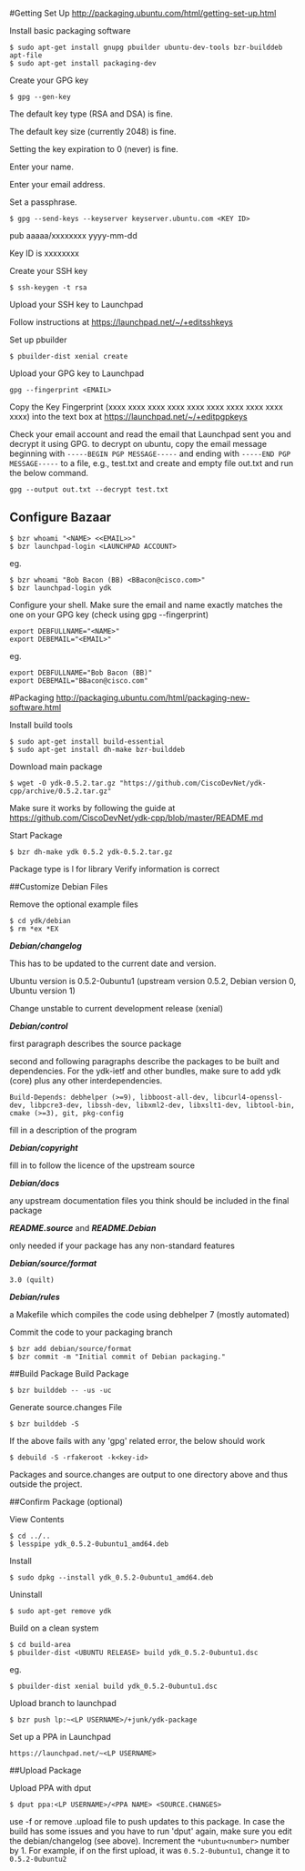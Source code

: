 #Getting Set Up
<a href="http://packaging.ubuntu.com/html/getting-set-up.html">http://packaging.ubuntu.com/html/getting-set-up.html</a>

Install basic packaging software
```
$ sudo apt-get install gnupg pbuilder ubuntu-dev-tools bzr-builddeb apt-file
$ sudo apt-get install packaging-dev
```

Create your GPG key
```
$ gpg --gen-key
```
The default key type (RSA and DSA) is fine.

The default key size (currently 2048) is fine.

Setting the key expiration to 0 (never) is fine.

Enter your name.

Enter your email address.

Set a passphrase.
```
$ gpg --send-keys --keyserver keyserver.ubuntu.com <KEY ID>
```
pub   aaaaa/xxxxxxxx yyyy-mm-dd

Key ID is xxxxxxxx

Create your SSH key
```
$ ssh-keygen -t rsa
```

Upload your SSH key to Launchpad

Follow instructions at <a href="https://launchpad.net/~/+editsshkeys">https://launchpad.net/~/+editsshkeys</a>

Set up pbuilder
```
$ pbuilder-dist xenial create
```

Upload your GPG key to Launchpad
```
gpg --fingerprint <EMAIL>
```
Copy the Key Fingerprint (xxxx xxxx xxxx xxxx xxxx xxxx xxxx xxxx xxxx xxxx) into the text box at <a href="https://launchpad.net/~/+editpgpkeys">https://launchpad.net/~/+editpgpkeys</a>

Check your email account and read the email that Launchpad sent you and decrypt it using GPG. to decrypt on ubuntu, copy the email message beginning with `-----BEGIN PGP MESSAGE-----` and ending with `-----END PGP MESSAGE-----` to a file, e.g., test.txt and create and empty file out.txt and run the below command.
```
gpg --output out.txt --decrypt test.txt
```

## Configure Bazaar
```
$ bzr whoami "<NAME> <<EMAIL>>"
$ bzr launchpad-login <LAUNCHPAD ACCOUNT>
```
eg.
```
$ bzr whoami "Bob Bacon (BB) <BBacon@cisco.com>"
$ bzr launchpad-login ydk
```

Configure your shell. Make sure the email and name exactly matches the one on your GPG key (check using gpg --fingerprint)
```
export DEBFULLNAME="<NAME>"
export DEBEMAIL="<EMAIL>"
```
eg.
```
export DEBFULLNAME="Bob Bacon (BB)"
export DEBEMAIL="BBacon@cisco.com"
```

#Packaging
<a href="http://packaging.ubuntu.com/html/packaging-new-software.html">http://packaging.ubuntu.com/html/packaging-new-software.html</a>

Install build tools
```
$ sudo apt-get install build-essential
$ sudo apt-get install dh-make bzr-builddeb
```

Download main package
```
$ wget -O ydk-0.5.2.tar.gz "https://github.com/CiscoDevNet/ydk-cpp/archive/0.5.2.tar.gz"
```

Make sure it works by following the guide at
<a href="https://github.com/CiscoDevNet/ydk-cpp/blob/master/README.md">https://github.com/CiscoDevNet/ydk-cpp/blob/master/README.md</a>

Start Package
```
$ bzr dh-make ydk 0.5.2 ydk-0.5.2.tar.gz
```
Package type is l for library
Verify information is correct

##Customize Debian Files

Remove the optional example files
```
$ cd ydk/debian
$ rm *ex *EX
```

***Debian/changelog***

This has to be updated to the current date and version.

Ubuntu version is 0.5.2-0ubuntu1 (upstream version 0.5.2, Debian version 0, Ubuntu version 1)

Change unstable to current development release (xenial)

***Debian/control***

first paragraph describes the source package

second and following paragraphs describe the packages to be built and dependencies. For the ydk-ietf and other bundles, make sure to add ydk (core) plus any other interdependencies.
```
Build-Depends: debhelper (>=9), libboost-all-dev, libcurl4-openssl-dev, libpcre3-dev, libssh-dev, libxml2-dev, libxslt1-dev, libtool-bin, cmake (>=3), git, pkg-config
```
fill in a description of the program

***Debian/copyright***

fill in to follow the licence of the upstream source

***Debian/docs***

any upstream documentation files you think should be included in the final package

***README.source*** and ***README.Debian***

only needed if your package has any non-standard features

***Debian/source/format***
```
3.0 (quilt)
```

***Debian/rules***

a Makefile which compiles the code using debhelper 7 (mostly automated)

Commit the code to your packaging branch
```
$ bzr add debian/source/format
$ bzr commit -m "Initial commit of Debian packaging."
```
##Build Package
Build Package
```
$ bzr builddeb -- -us -uc
```

Generate source.changes File
```
$ bzr builddeb -S
```
If the above fails with any 'gpg' related error, the below should work
```
$ debuild -S -rfakeroot -k<key-id>
```
Packages and source.changes are output to one directory above and thus outside the project. 

##Confirm Package (optional)

View Contents
```
$ cd ../..
$ lesspipe ydk_0.5.2-0ubuntu1_amd64.deb
```

Install
```
$ sudo dpkg --install ydk_0.5.2-0ubuntu1_amd64.deb
```

Uninstall
```
$ sudo apt-get remove ydk
```

Build on a clean system
```
$ cd build-area
$ pbuilder-dist <UBUNTU RELEASE> build ydk_0.5.2-0ubuntu1.dsc
```
eg.
```
$ pbuilder-dist xenial build ydk_0.5.2-0ubuntu1.dsc
```

Upload branch to launchpad
```
$ bzr push lp:~<LP USERNAME>/+junk/ydk-package
```
Set up a PPA in Launchpad
```
https://launchpad.net/~<LP USERNAME>
```

##Upload Package

Upload PPA with dput
```
$ dput ppa:<LP USERNAME>/<PPA NAME> <SOURCE.CHANGES>
```
use -f or remove .upload file to push updates to this package. In case the build has some issues and you have to run 'dput' again, make sure you edit the debian/changelog (see above). Increment the `*ubuntu<number>` number by 1. For example, if on the first upload, it was `0.5.2-0ubuntu1`, change it to `0.5.2-0ubuntu2`
